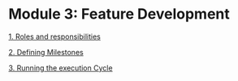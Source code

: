 # Module 3: Feature Development

[1. Roles and responsibilities](Module%203%20Feature%20Development%209e8f5584eb8a46ecabc48a20d8e5d74e/1%20Roles%20and%20responsibilities%20b3ac5ca331144f6d965c33380e639289.md)

[2. Defining Milestones](Module%203%20Feature%20Development%209e8f5584eb8a46ecabc48a20d8e5d74e/2%20Defining%20Milestones%206ae478b4636646929a018dd1083a847f.md)

[3. Running the execution Cycle](Module%203%20Feature%20Development%209e8f5584eb8a46ecabc48a20d8e5d74e/3%20Running%20the%20execution%20Cycle%20ff9a1152c50a4659b1e11204712b9192.md)